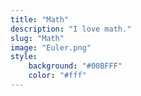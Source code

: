 ```yaml
---
title: "Math"
description: "I love math."
slug: "Math"
image: "Euler.png"
style:
    background: "#00BFFF"
    color: "#fff"
---
```

